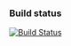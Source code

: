 ### Build status

[![Build Status](https://api.travis-ci.org/SonarCommunity/sonar-jira.svg)](https://travis-ci.org/SonarCommunity/sonar-jira)

